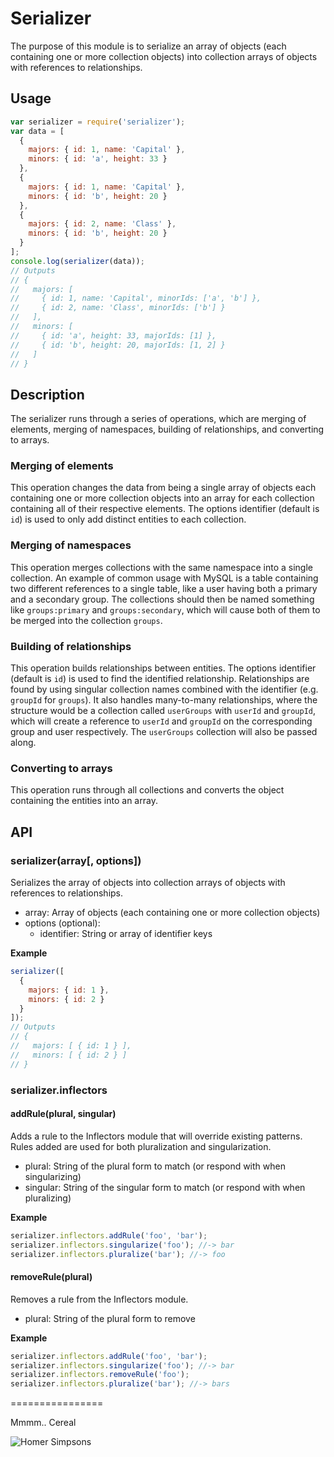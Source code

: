 Serializer
================

The purpose of this module is to serialize an array of objects (each containing one or more collection objects) into collection arrays of objects with references to relationships.

## Usage

```javascript
var serializer = require('serializer');
var data = [
  {
    majors: { id: 1, name: 'Capital' },
    minors: { id: 'a', height: 33 }
  },
  {
    majors: { id: 1, name: 'Capital' },
    minors: { id: 'b', height: 20 }
  },
  {
    majors: { id: 2, name: 'Class' },
    minors: { id: 'b', height: 20 }
  }
];
console.log(serializer(data));
// Outputs
// {
//   majors: [
//     { id: 1, name: 'Capital', minorIds: ['a', 'b'] },
//     { id: 2, name: 'Class', minorIds: ['b'] }
//   ],
//   minors: [
//     { id: 'a', height: 33, majorIds: [1] },
//     { id: 'b', height: 20, majorIds: [1, 2] }
//   ]
// }
```

## Description

The serializer runs through a series of operations, which are merging of elements, merging of namespaces, building of relationships, and converting to arrays.

### Merging of elements

This operation changes the data from being a single array of objects each containing one or more collection objects into an array for each collection containing all of their respective elements. The options identifier (default is `id`) is used to only add distinct entities to each collection.

### Merging of namespaces

This operation merges collections with the same namespace into a single collection. An example of common usage with MySQL is a table containing two different references to a single table, like a user having both a primary and a secondary group. The collections should then be named something like `groups:primary` and `groups:secondary`, which will cause both of them to be merged into the collection `groups`.

### Building of relationships

This operation builds relationships between entities. The options identifier (default is `id`) is used to find the identified relationship. Relationships are found by using singular collection names combined with the identifier (e.g. `groupId` for `groups`). It also handles many-to-many relationships, where the structure would be a collection called `userGroups` with `userId` and `groupId`, which will create a reference to `userId` and `groupId` on the corresponding group and user respectively. The `userGroups` collection will also be passed along.

### Converting to arrays

This operation runs through all collections and converts the object containing the entities into an array.

## API

### serializer(array[, options])

Serializes the array of objects into collection arrays of objects with references to relationships.

 - array: Array of objects (each containing one or more collection objects)
 - options (optional):
   - identifier: String or array of identifier keys

**Example**
```javascript
serializer([
  {
    majors: { id: 1 },
    minors: { id: 2 }
  }
]);
// Outputs
// {
//   majors: [ { id: 1 } ],
//   minors: [ { id: 2 } ]
// }
```

### serializer.inflectors

#### addRule(plural, singular)

Adds a rule to the Inflectors module that will override existing patterns. Rules added are used for both pluralization and singularization.

 - plural: String of the plural form to match (or respond with when singularizing)
 - singular: String of the singular form to match (or respond with when pluralizing)

**Example**
```javascript
serializer.inflectors.addRule('foo', 'bar');
serializer.inflectors.singularize('foo'); //-> bar
serializer.inflectors.pluralize('bar'); //-> foo
```

#### removeRule(plural)

Removes a rule from the Inflectors module.

 - plural: String of the plural form to remove

**Example**
```javascript
serializer.inflectors.addRule('foo', 'bar');
serializer.inflectors.singularize('foo'); //-> bar
serializer.inflectors.removeRule('foo');
serializer.inflectors.pluralize('bar'); //-> bars
```

================

Mmmm.. Cereal

![Homer Simpsons](http://images4.wikia.nocookie.net/__cb20121205194539/simpsons/images/7/7f/Mmm.jpg)
